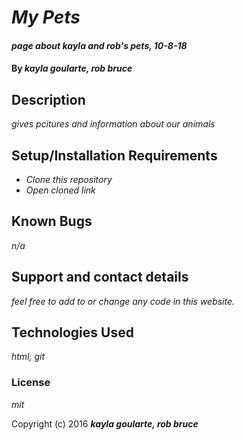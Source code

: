 # _My Pets_

#### _page about kayla and rob's pets, 10-8-18_

#### By _**kayla goularte, rob bruce**_

## Description

_gives pcitures and information about our animals_

## Setup/Installation Requirements

* _Clone this repository_
* _Open cloned link_

## Known Bugs

_n/a_

## Support and contact details

_feel free to add to or change any code in this website._

## Technologies Used

_html, git_

### License

*mit*

Copyright (c) 2016 **_kayla goularte, rob bruce_**
